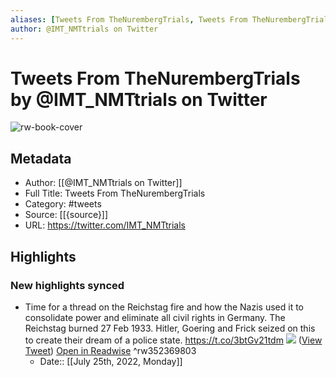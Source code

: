 ```yaml
---
aliases: [Tweets From TheNurembergTrials, Tweets From TheNurembergTrials]
author: @IMT_NMTtrials on Twitter
---
```

# Tweets From TheNurembergTrials by @IMT_NMTtrials on Twitter

![rw-book-cover](https://pbs.twimg.com/profile_images/1113787166918938625/xtzFlL3_.png)

## Metadata
- Author: [[@IMT_NMTtrials on Twitter]]
- Full Title: Tweets From TheNurembergTrials
- Category: #tweets
- Source: [[{source}]]
- URL: https://twitter.com/IMT_NMTtrials

## Highlights
### New highlights synced
- Time for a thread on the Reichstag fire and how the Nazis used it to consolidate power and eliminate all civil rights in Germany. The Reichstag burned 27 Feb 1933. Hitler, Goering and Frick seized on this to create their dream of a police state. https://t.co/3btGv21tdm
  ![](https://pbs.twimg.com/media/EZcBT80UcAYtCEv.png) ([View Tweet](https://twitter.com/IMT_NMTtrials/status/1267483342464663552)) [Open in Readwise](https://readwise.io/open/352369803) ^rw352369803
    - Date:: [[July 25th, 2022, Monday]]
